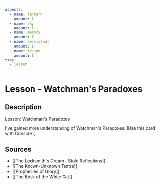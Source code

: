 ```yaml
---
aspects: 
  - name: lantern
    amount: 1
  - name: sky
    amount: 1
  - name: memory
    amount: 1
  - name: persistent
    amount: 1
  - name: lesson
    amount: 1
tags:
  - lesson
---
```


# Lesson - Watchman's Paradoxes

## Description
Lesson: Watchman's Paradoxes

I've gained more understanding of Watchman's Paradoxes. [Use this card with Consider.]
## Sources
- [[The Locksmith's Dream - Stole Reflections]]
- [[The Known-Unknown Tantra]]
- [[Prophecies of Glory]]
- [[The Book of the White Cat]]